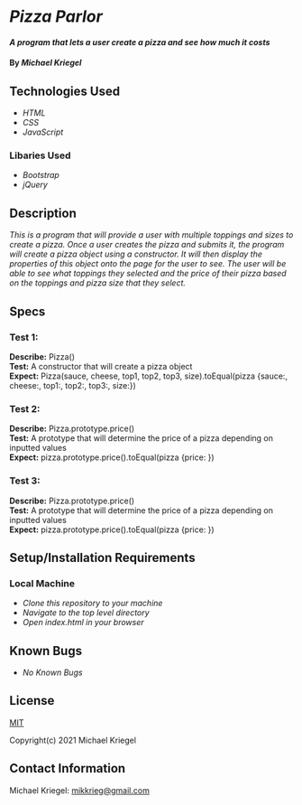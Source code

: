 # _Pizza Parlor_

#### _A program that lets a user create a pizza and see how much it costs_

#### By _**Michael Kriegel**_

## Technologies Used

* _HTML_
* _CSS_
* _JavaScript_

### Libaries Used

* _Bootstrap_
* _jQuery_

## Description

_This is a program that will provide a user with multiple toppings and sizes to create a pizza. Once a user creates the pizza and submits it, the program will create a pizza object using a constructor. It will then display the properties of this object onto the page for the user to see. The user will be able to see what toppings they selected and the price of their pizza based on the toppings and pizza size that they select._

## Specs

### Test 1:
**Describe:** Pizza() 
<br/>
**Test:** A constructor that will create a pizza object
<br/>
**Expect:** Pizza(sauce, cheese, top1, top2, top3, size).toEqual(pizza {sauce:, cheese:, top1:, top2:, top3:, size:})

### Test 2:
**Describe:** Pizza.prototype.price()
<br/>
**Test:** A prototype that will determine the price of a pizza depending on inputted values
<br/>
**Expect:** pizza.prototype.price().toEqual(pizza {price: })

### Test 3:
**Describe:** Pizza.prototype.price()
<br/>
**Test:** A prototype that will determine the price of a pizza depending on inputted values
<br/>
**Expect:** pizza.prototype.price().toEqual(pizza {price: })

## Setup/Installation Requirements

### Local Machine
* _Clone this repository to your machine_
* _Navigate to the top level directory_
* _Open index.html in your browser_

## Known Bugs

* _No Known Bugs_

## License

[MIT](https://opensource.org/licenses/MIT)

Copyright(c) 2021 Michael Kriegel

## Contact Information

Michael Kriegel: mikkrieg@gmail.com
